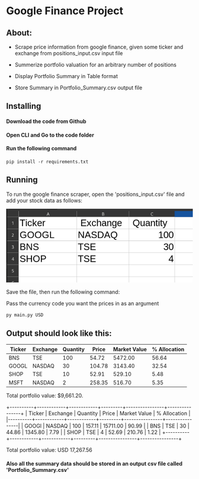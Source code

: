 # Google Finance Project

## About:

* Scrape price information from google finance, given some ticker and exchange from positions_input.csv input file

* Summerize portfolio valuation for an arbitrary number of positions

* Display Portfolio Summary in Table format

* Store Summary in Portfolio_Summary.csv output file


## Installing

#### Download the code from Github
#### Open CLI and Go to the code folder
#### Run the following command

```
pip install -r requirements.txt
```

## Running
To run the google finance scraper, open the 'positions_input.csv' file and add your stock data as follows:

![positions_input](<Screenshot from 2024-08-06 14-50-52.png>)

Save the file, then run the following command:

Pass the currency code you want the prices in as an argument

```
py main.py USD
```

## Output should look like this:

|  Ticker   |  Exchange  |  Quantity  |  Price  |  Market Value  |  % Allocation  |
|  -------  |  -------  |  -------  |  -------  |  -------  |  -------  |
|  BNS      |  TSE      |    100    |   54.72   |  5472.00  |   56.64   |
|  GOOGL    |  NASDAQ   |     30    |  104.78   |  3143.40  |   32.54   |
|  SHOP     |  TSE      |     10    |   52.91   |   529.10  |    5.48   |
|  MSFT     |  NASDAQ   |      2    |  258.35   |   516.70  |    5.35   |

Total portfolio value: $9,661.20.

+----------+------------+------------+---------+----------------+----------------+
| Ticker   | Exchange   |   Quantity |   Price |   Market Value |   % Allocation |
|----------+------------+------------+---------+----------------+----------------|
| GOOGl    | NASDAQ     |        100 |  157.11 |       15711.00 |          90.99 |
| BNS      | TSE        |         30 |   44.86 |        1345.80 |           7.79 |
| SHOP     | TSE        |          4 |   52.69 |         210.76 |           1.22 |
+----------+------------+------------+---------+----------------+----------------+

Total portfolio value: USD 17,267.56

#### Also all the summary data should be stored in an output csv file called 'Portfolio_Summary.csv'